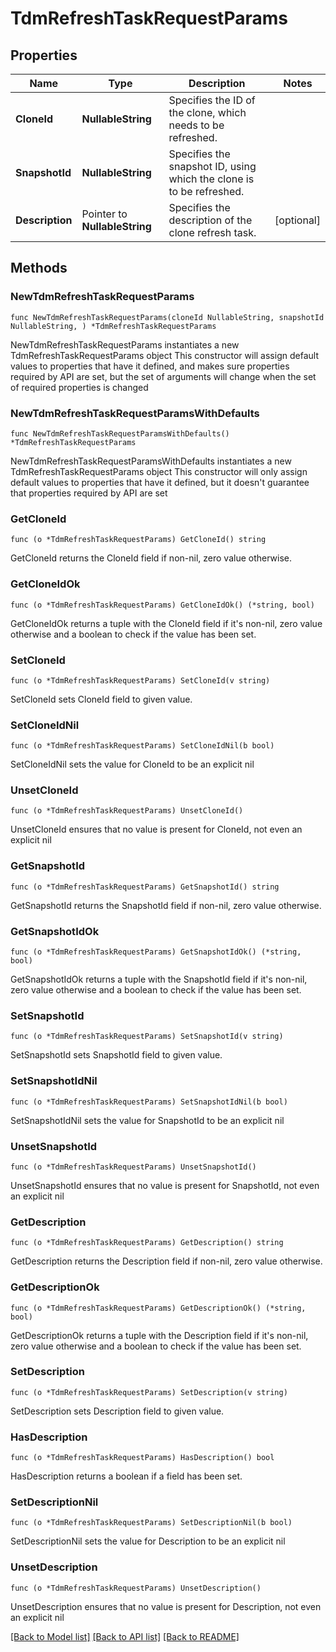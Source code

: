 # TdmRefreshTaskRequestParams

## Properties

Name | Type | Description | Notes
------------ | ------------- | ------------- | -------------
**CloneId** | **NullableString** | Specifies the ID of the clone, which needs to be refreshed. | 
**SnapshotId** | **NullableString** | Specifies the snapshot ID, using which the clone is to be refreshed. | 
**Description** | Pointer to **NullableString** | Specifies the description of the clone refresh task. | [optional] 

## Methods

### NewTdmRefreshTaskRequestParams

`func NewTdmRefreshTaskRequestParams(cloneId NullableString, snapshotId NullableString, ) *TdmRefreshTaskRequestParams`

NewTdmRefreshTaskRequestParams instantiates a new TdmRefreshTaskRequestParams object
This constructor will assign default values to properties that have it defined,
and makes sure properties required by API are set, but the set of arguments
will change when the set of required properties is changed

### NewTdmRefreshTaskRequestParamsWithDefaults

`func NewTdmRefreshTaskRequestParamsWithDefaults() *TdmRefreshTaskRequestParams`

NewTdmRefreshTaskRequestParamsWithDefaults instantiates a new TdmRefreshTaskRequestParams object
This constructor will only assign default values to properties that have it defined,
but it doesn't guarantee that properties required by API are set

### GetCloneId

`func (o *TdmRefreshTaskRequestParams) GetCloneId() string`

GetCloneId returns the CloneId field if non-nil, zero value otherwise.

### GetCloneIdOk

`func (o *TdmRefreshTaskRequestParams) GetCloneIdOk() (*string, bool)`

GetCloneIdOk returns a tuple with the CloneId field if it's non-nil, zero value otherwise
and a boolean to check if the value has been set.

### SetCloneId

`func (o *TdmRefreshTaskRequestParams) SetCloneId(v string)`

SetCloneId sets CloneId field to given value.


### SetCloneIdNil

`func (o *TdmRefreshTaskRequestParams) SetCloneIdNil(b bool)`

 SetCloneIdNil sets the value for CloneId to be an explicit nil

### UnsetCloneId
`func (o *TdmRefreshTaskRequestParams) UnsetCloneId()`

UnsetCloneId ensures that no value is present for CloneId, not even an explicit nil
### GetSnapshotId

`func (o *TdmRefreshTaskRequestParams) GetSnapshotId() string`

GetSnapshotId returns the SnapshotId field if non-nil, zero value otherwise.

### GetSnapshotIdOk

`func (o *TdmRefreshTaskRequestParams) GetSnapshotIdOk() (*string, bool)`

GetSnapshotIdOk returns a tuple with the SnapshotId field if it's non-nil, zero value otherwise
and a boolean to check if the value has been set.

### SetSnapshotId

`func (o *TdmRefreshTaskRequestParams) SetSnapshotId(v string)`

SetSnapshotId sets SnapshotId field to given value.


### SetSnapshotIdNil

`func (o *TdmRefreshTaskRequestParams) SetSnapshotIdNil(b bool)`

 SetSnapshotIdNil sets the value for SnapshotId to be an explicit nil

### UnsetSnapshotId
`func (o *TdmRefreshTaskRequestParams) UnsetSnapshotId()`

UnsetSnapshotId ensures that no value is present for SnapshotId, not even an explicit nil
### GetDescription

`func (o *TdmRefreshTaskRequestParams) GetDescription() string`

GetDescription returns the Description field if non-nil, zero value otherwise.

### GetDescriptionOk

`func (o *TdmRefreshTaskRequestParams) GetDescriptionOk() (*string, bool)`

GetDescriptionOk returns a tuple with the Description field if it's non-nil, zero value otherwise
and a boolean to check if the value has been set.

### SetDescription

`func (o *TdmRefreshTaskRequestParams) SetDescription(v string)`

SetDescription sets Description field to given value.

### HasDescription

`func (o *TdmRefreshTaskRequestParams) HasDescription() bool`

HasDescription returns a boolean if a field has been set.

### SetDescriptionNil

`func (o *TdmRefreshTaskRequestParams) SetDescriptionNil(b bool)`

 SetDescriptionNil sets the value for Description to be an explicit nil

### UnsetDescription
`func (o *TdmRefreshTaskRequestParams) UnsetDescription()`

UnsetDescription ensures that no value is present for Description, not even an explicit nil

[[Back to Model list]](../README.md#documentation-for-models) [[Back to API list]](../README.md#documentation-for-api-endpoints) [[Back to README]](../README.md)


